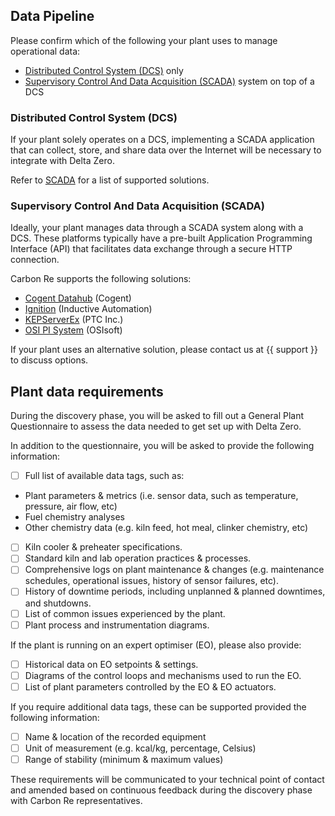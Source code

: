 ## Data Pipeline

Please confirm which of the following your plant uses to manage operational data: 

* [Distributed Control System (DCS)](#distributed-control-system-(DCS)) only
* [Supervisory Control And Data Acquisition (SCADA)](#Supervisory-Control-And-Data-Acquisition-(SCADA)) system on top of a DCS

### Distributed Control System (DCS)

If your plant solely operates on a DCS, implementing a SCADA application that can collect, store, and share data over the Internet will be necessary to integrate with Delta Zero.

Refer to [SCADA](https://docs.google.com/document/d/1QJO5gixlL42dbc0yzW5z_vm_f1FVinaeIDwZi-1RnLA/edit#heading=h.g1gc7da9g9pc) for a list of supported solutions.

### Supervisory Control And Data Acquisition (SCADA)

Ideally, your plant manages data through a SCADA system along with a DCS. These platforms typically have a pre-built Application Programming Interface (API) that facilitates data exchange through a secure HTTP connection.

Carbon Re supports the following solutions: 

* [Cogent Datahub](https://cogentdatahub.com/products/cogent-datahub/) (Cogent)
* [Ignition](https://inductiveautomation.com/scada-software/) (Inductive Automation)
* [KEPServerEx](https://www.ptc.com/en/products/kepware/kepserverex) (PTC Inc.)
* [OSI PI System](https://www.osisoft.com/pi-system) (OSIsoft)

If your plant uses an alternative solution, please contact us at {{ support }} to discuss options.


## Plant data requirements

During the discovery phase, you will be asked to fill out a General Plant Questionnaire to assess the data needed to get set up with Delta Zero.

In addition to the questionnaire, you will be asked to provide the following information: 

- [ ] Full list of available data tags, such as: 
* Plant parameters & metrics (i.e. sensor data, such as temperature, pressure, air flow, etc)
* Fuel chemistry analyses
* Other chemistry data (e.g. kiln feed, hot meal, clinker chemistry, etc)

- [ ] Kiln cooler & preheater specifications.
- [ ] Standard kiln and lab operation practices & processes.
- [ ] Comprehensive logs on plant maintenance & changes (e.g. maintenance schedules, operational issues, history of sensor failures, etc).
- [ ] History of downtime periods, including unplanned & planned downtimes, and shutdowns.
- [ ] List of common issues experienced by the plant.
- [ ] Plant process and instrumentation diagrams.

If the plant is running on an expert optimiser (EO), please also provide:

- [ ] Historical data on EO setpoints & settings.
- [ ] Diagrams of the control loops and mechanisms used to run the EO.
- [ ] List of plant parameters controlled by the EO & EO actuators.

If you require additional data tags, these can be supported provided the following information: 

- [ ] Name & location of the recorded equipment
- [ ] Unit of measurement (e.g. kcal/kg, percentage, Celsius)
- [ ] Range of stability (minimum & maximum values)

These requirements will be communicated to your technical point of contact and amended based on continuous feedback during the discovery phase with Carbon Re representatives. 

